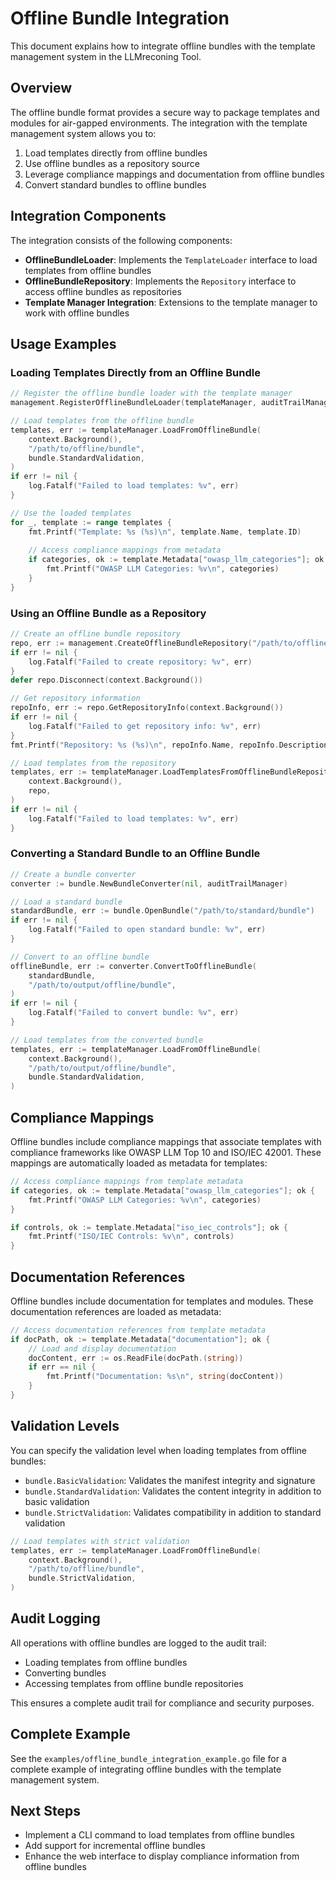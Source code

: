 # Offline Bundle Integration

This document explains how to integrate offline bundles with the template management system in the LLMreconing Tool.

## Overview

The offline bundle format provides a secure way to package templates and modules for air-gapped environments. The integration with the template management system allows you to:

1. Load templates directly from offline bundles
2. Use offline bundles as a repository source
3. Leverage compliance mappings and documentation from offline bundles
4. Convert standard bundles to offline bundles

## Integration Components

The integration consists of the following components:

- **OfflineBundleLoader**: Implements the `TemplateLoader` interface to load templates from offline bundles
- **OfflineBundleRepository**: Implements the `Repository` interface to access offline bundles as repositories
- **Template Manager Integration**: Extensions to the template manager to work with offline bundles

## Usage Examples

### Loading Templates Directly from an Offline Bundle

```go
// Register the offline bundle loader with the template manager
management.RegisterOfflineBundleLoader(templateManager, auditTrailManager)

// Load templates from the offline bundle
templates, err := templateManager.LoadFromOfflineBundle(
    context.Background(),
    "/path/to/offline/bundle",
    bundle.StandardValidation,
)
if err != nil {
    log.Fatalf("Failed to load templates: %v", err)
}

// Use the loaded templates
for _, template := range templates {
    fmt.Printf("Template: %s (%s)\n", template.Name, template.ID)
    
    // Access compliance mappings from metadata
    if categories, ok := template.Metadata["owasp_llm_categories"]; ok {
        fmt.Printf("OWASP LLM Categories: %v\n", categories)
    }
}
```

### Using an Offline Bundle as a Repository

```go
// Create an offline bundle repository
repo, err := management.CreateOfflineBundleRepository("/path/to/offline/bundle", auditTrailManager)
if err != nil {
    log.Fatalf("Failed to create repository: %v", err)
}
defer repo.Disconnect(context.Background())

// Get repository information
repoInfo, err := repo.GetRepositoryInfo(context.Background())
if err != nil {
    log.Fatalf("Failed to get repository info: %v", err)
}
fmt.Printf("Repository: %s (%s)\n", repoInfo.Name, repoInfo.Description)

// Load templates from the repository
templates, err := templateManager.LoadTemplatesFromOfflineBundleRepository(
    context.Background(),
    repo,
)
if err != nil {
    log.Fatalf("Failed to load templates: %v", err)
}
```

### Converting a Standard Bundle to an Offline Bundle

```go
// Create a bundle converter
converter := bundle.NewBundleConverter(nil, auditTrailManager)

// Load a standard bundle
standardBundle, err := bundle.OpenBundle("/path/to/standard/bundle")
if err != nil {
    log.Fatalf("Failed to open standard bundle: %v", err)
}

// Convert to an offline bundle
offlineBundle, err := converter.ConvertToOfflineBundle(
    standardBundle,
    "/path/to/output/offline/bundle",
)
if err != nil {
    log.Fatalf("Failed to convert bundle: %v", err)
}

// Load templates from the converted bundle
templates, err := templateManager.LoadFromOfflineBundle(
    context.Background(),
    "/path/to/output/offline/bundle",
    bundle.StandardValidation,
)
```

## Compliance Mappings

Offline bundles include compliance mappings that associate templates with compliance frameworks like OWASP LLM Top 10 and ISO/IEC 42001. These mappings are automatically loaded as metadata for templates:

```go
// Access compliance mappings from template metadata
if categories, ok := template.Metadata["owasp_llm_categories"]; ok {
    fmt.Printf("OWASP LLM Categories: %v\n", categories)
}

if controls, ok := template.Metadata["iso_iec_controls"]; ok {
    fmt.Printf("ISO/IEC Controls: %v\n", controls)
}
```

## Documentation References

Offline bundles include documentation for templates and modules. These documentation references are loaded as metadata:

```go
// Access documentation references from template metadata
if docPath, ok := template.Metadata["documentation"]; ok {
    // Load and display documentation
    docContent, err := os.ReadFile(docPath.(string))
    if err == nil {
        fmt.Printf("Documentation: %s\n", string(docContent))
    }
}
```

## Validation Levels

You can specify the validation level when loading templates from offline bundles:

- `bundle.BasicValidation`: Validates the manifest integrity and signature
- `bundle.StandardValidation`: Validates the content integrity in addition to basic validation
- `bundle.StrictValidation`: Validates compatibility in addition to standard validation

```go
// Load templates with strict validation
templates, err := templateManager.LoadFromOfflineBundle(
    context.Background(),
    "/path/to/offline/bundle",
    bundle.StrictValidation,
)
```

## Audit Logging

All operations with offline bundles are logged to the audit trail:

- Loading templates from offline bundles
- Converting bundles
- Accessing templates from offline bundle repositories

This ensures a complete audit trail for compliance and security purposes.

## Complete Example

See the `examples/offline_bundle_integration_example.go` file for a complete example of integrating offline bundles with the template management system.

## Next Steps

- Implement a CLI command to load templates from offline bundles
- Add support for incremental offline bundles
- Enhance the web interface to display compliance information from offline bundles
